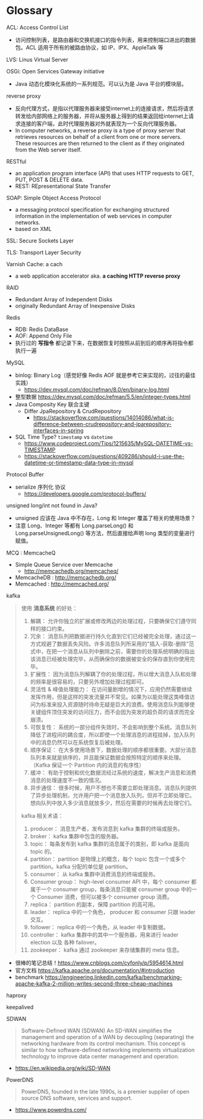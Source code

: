 # Glossary

ACL: Access Control List

- 访问控制列表，是路由器和交换机接口的指令列表，用来控制端口进出的数据包。ACL 适用于所有的被路由协议，如 IP、IPX、AppleTalk 等

LVS: Linus Virtual Server

OSGi: Open Services Gateway initiative

- Java 动态化模块化系统的一系列规范。可以认为是 Java 平台的模块层。

reverse proxy

- 反向代理方式，是指以代理服务器来接受internet上的连接请求，然后将请求转发给内部网络上的服务器，并将从服务器上得到的结果返回给internet上请求连接的客户端，此时代理服务器对外就表现为一个反向代理服务器。
- In computer networks, a reverse proxy is a type of proxy server that retrieves resources on behalf of a client from one or more servers. These resources are then returned to the client as if they originated from the Web server itself.

RESTful

- an application program interface (API) that uses HTTP requests to GET, PUT, POST & DELETE data.
- REST: REpresentational State Transfer

SOAP: Simple Object Access Protocol

- a messaging protocol specification for exchanging structured information in the implementation of web services in computer networks.
- based on XML

SSL: Secure Sockets Layer

TLS: Transport Layer Security

Varnish Cache: a cach

- a web application accelerator aka. __a caching HTTP reverse proxy__

RAID

- Redundant Array of Independent Disks
- originally Redundant Array of Inexpensive Disks

Redis

- RDB: Redis DataBase
- AOF: Append Only File
- 执行过的 __写指令__ 都记录下来，在数据恢复时按照从前到后的顺序再将指令都执行一遍

MySQL

- binlog: Binary Log（感觉好像 Redis AOF 就是参考它来实现的，过往的最佳实践）
    - https://dev.mysql.com/doc/refman/8.0/en/binary-log.html
- 整型数据
    https://dev.mysql.com/doc/refman/5.5/en/integer-types.html
- Java Composity Key 联合主键
    - Differ JpaRepository & CrudRepository
        - https://stackoverflow.com/questions/14014086/what-is-difference-between-crudrepository-and-jparepository-interfaces-in-spring
- SQL Time Type? `timestamp` vs `datetime`
    - https://www.codeproject.com/Tips/1215635/MySQL-DATETIME-vs-TIMESTAMP
    - https://stackoverflow.com/questions/409286/should-i-use-the-datetime-or-timestamp-data-type-in-mysql

Protocol Buffer

- serialize 序列化 协议
    - https://developers.google.com/protocol-buffers/

unsigned long/int not found in Java?

- unsigned 应该在 Java 中不存在，Long 和 Integer 覆盖了相关的使用场景？
- 注意 Long、Integer 等都有 Long.parseLong() 和 Long.parseUnsignedLong() 等方法，然后直接给声明 long 类型的变量进行赋值。

MCQ : MemcacheQ

- Simple Queue Service over Memcache
    - http://memcachedb.org/memcacheq/
- MemcacheDB : http://memcachedb.org/
- Memcached : http://memcached.org/

kafka

> 使用 __消息系统__ 的好处：
> 1. 解耦：
>   允许你独立的扩展或修改两边的处理过程，只要确保它们遵守同样的接口约束。
> 2. 冗余：
>   消息队列把数据进行持久化直到它们已经被完全处理，通过这一方式规避了数据丢失风险。许多消息队列所采用的"插入-获取-删除"范式中，在把一个消息从队列中删除之前，需要你的处理系统明确的指出该消息已经被处理完毕，从而确保你的数据被安全的保存直到你使用完毕。
> 3. 扩展性：
>   因为消息队列解耦了你的处理过程，所以增大消息入队和处理的频率是很容易的，只要另外增加处理过程即可。
> 4. 灵活性 & 峰值处理能力：
>   在访问量剧增的情况下，应用仍然需要继续发挥作用，但是这样的突发流量并不常见。如果为以能处理这类峰值访问为标准来投入资源随时待命无疑是巨大的浪费。使用消息队列能够使关键组件顶住突发的访问压力，而不会因为突发的超负荷的请求而完全崩溃。
> 5. 可恢复性：
>   系统的一部分组件失效时，不会影响到整个系统。消息队列降低了进程间的耦合度，所以即使一个处理消息的进程挂掉，加入队列中的消息仍然可以在系统恢复后被处理。
> 6. 顺序保证：
>   在大多使用场景下，数据处理的顺序都很重要。大部分消息队列本来就是排序的，并且能保证数据会按照特定的顺序来处理。（Kafka 保证一个 Partition 内的消息的有序性）
> 7. 缓冲：
>   有助于控制和优化数据流经过系统的速度，解决生产消息和消费消息的处理速度不一致的情况。
> 8. 异步通信：
>   很多时候，用户不想也不需要立即处理消息。消息队列提供了异步处理机制，允许用户把一个消息放入队列，但并不立即处理它。想向队列中放入多少消息就放多少，然后在需要的时候再去处理它们。
>
> kafka 相关术语：
> 1. producer：
>   消息生产者，发布消息到 kafka 集群的终端或服务。
> 2. broker：
>   kafka 集群中包含的服务器。
> 3. topic：
>   每条发布到 kafka 集群的消息属于的类别，即 kafka 是面向 topic 的。
> 4. partition：
>   partition 是物理上的概念，每个 topic 包含一个或多个 partition。kafka 分配的单位是 partition。
> 5. consumer：
>   从 kafka 集群中消费消息的终端或服务。
> 6. Consumer group：
>   high-level consumer API 中，每个 consumer 都属于一个 consumer group，每条消息只能被 consumer group 中的一个 Consumer 消费，但可以被多个 consumer group 消费。
> 7. replica：
>   partition 的副本，保障 partition 的高可用。
> 8. leader：
>   replica 中的一个角色， producer 和 consumer 只跟 leader 交互。
> 9. follower：
>   replica 中的一个角色，从 leader 中复制数据。
> 10. controller：
>   kafka 集群中的其中一个服务器，用来进行 leader election 以及 各种 failover。
> 11. zookeeper：
>   kafka 通过 zookeeper 来存储集群的 meta 信息。

- 很棒的笔记总结！<https://www.cnblogs.com/cyfonly/p/5954614.html>
- 官方文档 <https://kafka.apache.org/documentation/#introduction>
- benchmark <https://engineering.linkedin.com/kafka/benchmarking-apache-kafka-2-million-writes-second-three-cheap-machines>

haproxy

keepalived

SDWAN

> Software-Defined WAN (SDWAN)
> An SD-WAN simplifies the management and operation of a WAN by decoupling (separating) the networking hardware from its control mechanism. This concept is similar to how software-defined networking implements virtualization technology to improve data center management and operation.

- <https://en.wikipedia.org/wiki/SD-WAN>

PowerDNS

> PowerDNS, founded in the late 1990s, is a premier supplier of open source DNS software, services and support.

- <https://www.powerdns.com/>
